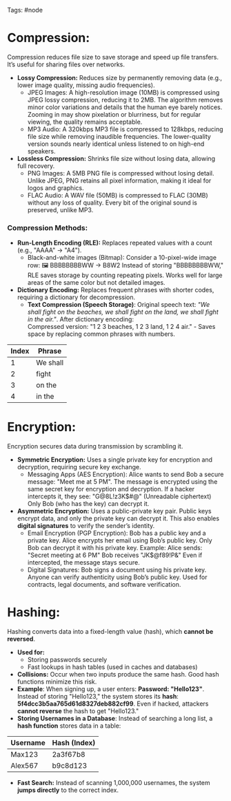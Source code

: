 Tags: #node 
# Compression:
Compression reduces file size to save storage and speed up file transfers. It’s useful for sharing files over networks.
- **Lossy Compression:** Reduces size by permanently removing data (e.g., lower image quality, missing audio frequencies).
	- JPEG Images: A high-resolution image (10MB) is compressed using JPEG lossy compression, reducing it to 2MB. The algorithm removes minor color variations and details that the human eye barely notices. Zooming in may show pixelation or blurriness, but for regular viewing, the quality remains acceptable.
	- MP3 Audio: A 320kbps MP3 file is compressed to 128kbps, reducing file size while removing inaudible frequencies. The lower-quality version sounds nearly identical unless listened to on high-end speakers.
- **Lossless Compression:** Shrinks file size without losing data, allowing full recovery.
	- PNG Images: A 5MB PNG file is compressed without losing detail. Unlike JPEG, PNG retains all pixel information, making it ideal for logos and graphics.
	- FLAC Audio: A WAV file (50MB) is compressed to FLAC (30MB) without any loss of quality. Every bit of the original sound is preserved, unlike MP3.
### Compression Methods:
- **Run-Length Encoding (RLE):** Replaces repeated values with a count (e.g., "AAAA" → "A4").
	- Black-and-white images (Bitmap): Consider a 10-pixel-wide image row: 🖼 BBBBBBBBWW → B8W2 Instead of storing "BBBBBBBBWW," RLE saves storage by counting repeating pixels. Works well for large areas of the same color but not detailed images.
- **Dictionary Encoding:** Replaces frequent phrases with shorter codes, requiring a dictionary for decompression.
	- **Text Compression (Speech Storage)**: Original speech text: _"We shall fight on the beaches, we shall fight on the land, we shall fight in the air."_. After dictionary encoding:	  
	 Compressed version: "1 2 3 beaches, 1 2 3 land, 1 2 4 air." - Saves space by replacing common phrases with numbers.

| Index | Phrase   |
| ----- | -------- |
| 1     | We shall |
| 2     | fight    |
| 3     | on the   |
| 4     | in the   |
# Encryption:
Encryption secures data during transmission by scrambling it.
- **Symmetric Encryption:** Uses a single private key for encryption and decryption, requiring secure key exchange.
	- Messaging Apps (AES Encryption): Alice wants to send Bob a secure message: "Meet me at 5 PM". The message is encrypted using the same secret key for encryption and decryption. If a hacker intercepts it, they see: "G@8L!z3K$#@" (Unreadable ciphertext) Only Bob (who has the key) can decrypt it.
- **Asymmetric Encryption:** Uses a public-private key pair. Public keys encrypt data, and only the private key can decrypt it. This also enables **digital signatures** to verify the sender’s identity.
	- Email Encryption (PGP Encryption): Bob has a public key and a private key. Alice encrypts her email using Bob’s public key. Only Bob can decrypt it with his private key. Example: Alice sends: "Secret meeting at 6 PM" Bob receives "JK$@f89!P&" Even if intercepted, the message stays secure. 
	- Digital Signatures: Bob signs a document using his private key. Anyone can verify authenticity using Bob’s public key. Used for contracts, legal documents, and software verification.
# Hashing:
Hashing converts data into a fixed-length value (hash), which **cannot be reversed**.
- **Used for:**
    - Storing passwords securely
    - Fast lookups in hash tables (used in caches and databases)
- **Collisions:** Occur when two inputs produce the same hash. Good hash functions minimize this risk.
- **Example**: When signing up, a user enters: **Password: "Hello123"**. Instead of storing "Hello123," the system stores its **hash**: **5f4dcc3b5aa765d61d8327deb882cf99**. Even if hacked, attackers **cannot reverse** the hash to get "Hello123."
- **Storing Usernames in a Database**: Instead of searching a long list, a **hash function** stores data in a table: 

| Username | Hash (Index) |
| -------- | ------------ |
| Max123   | 2a3f67b8     |
| Alex567  | b9c8d123     |

- **Fast Search:** Instead of scanning 1,000,000 usernames, the system **jumps directly** to the correct index.